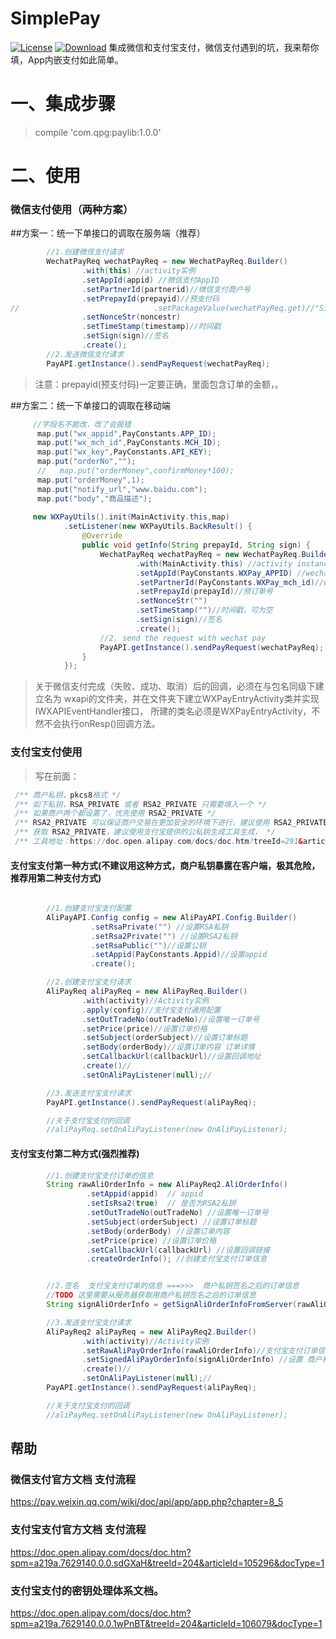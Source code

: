 # SimplePay

[![License](https://img.shields.io/badge/license-Apache%202-green.svg)](https://www.apache.org/licenses/LICENSE-2.0)
[![Download](https://api.bintray.com/packages/qpglibs/maven/SimplePay/images/download.svg)](https://bintray.com/qpglibs/maven/SimplePay/_latestVersion)
集成微信和支付宝支付，微信支付遇到的坑，我来帮你填，App内嵌支付如此简单。
# 一、集成步骤

> compile 'com.qpg:paylib:1.0.0'

# 二、使用
### 微信支付使用（两种方案）

##方案一：统一下单接口的调取在服务端（推荐）

```java
        //1.创建微信支付请求
        WechatPayReq wechatPayReq = new WechatPayReq.Builder()
                .with(this) //activity实例
                .setAppId(appid) //微信支付AppID
                .setPartnerId(partnerid)//微信支付商户号
                .setPrepayId(prepayid)//预支付码
//								.setPackageValue(wechatPayReq.get)//"Sign=WXPay"
                .setNonceStr(noncestr)
                .setTimeStamp(timestamp)//时间戳
                .setSign(sign)//签名
                .create();
        //2.发送微信支付请求
        PayAPI.getInstance().sendPayRequest(wechatPayReq);

```
>注意：prepayid(预支付码)一定要正确，里面包含订单的金额，。


##方案二：统一下单接口的调取在移动端

```java
     //字段名不能改，改了会报错
      map.put("wx_appid",PayConstants.APP_ID);
      map.put("wx_mch_id",PayConstants.MCH_ID);
      map.put("wx_key",PayConstants.API_KEY);
      map.put("orderNo","");
      //   map.put("orderMoney",confirmMoney*100);
      map.put("orderMoney",1);
      map.put("notify_url","www.baidu.com");
      map.put("body","商品描述");
 
     new WXPayUtils().init(MainActivity.this,map)
            .setListener(new WXPayUtils.BackResult() {
                @Override
                public void getInfo(String prepayId, String sign) {
                    WechatPayReq wechatPayReq = new WechatPayReq.Builder()
                            .with(MainActivity.this) //activity instance
                            .setAppId(PayConstants.WXPay_APPID) //wechat pay AppID
                            .setPartnerId(PayConstants.WXPay_mch_id)//wechat pay partner id
                            .setPrepayId(prepayId)//预订单号
                            .setNonceStr("")
                            .setTimeStamp("")//时间戳，可为空
                            .setSign(sign)//签名
                            .create();
                    //2. send the request with wechat pay
                    PayAPI.getInstance().sendPayRequest(wechatPayReq);
                }
            });
```
> 关于微信支付完成（失败、成功、取消）后的回调，必须在与包名同级下建立名为
wxapi的文件夹，并在文件夹下建立WXPayEntryActivity类并实现IWXAPIEventHandler接口，
所建的类名必须是WXPayEntryActivity，不然不会执行onResp()回调方法。
### 支付宝支付使用
 > 写在前面：
 ```java
  /** 商户私钥，pkcs8格式 */
  /** 如下私钥，RSA_PRIVATE 或者 RSA2_PRIVATE 只需要填入一个 */
  /** 如果商户两个都设置了，优先使用 RSA2_PRIVATE */
  /** RSA2_PRIVATE 可以保证商户交易在更加安全的环境下进行，建议使用 RSA2_PRIVATE */
  /** 获取 RSA2_PRIVATE，建议使用支付宝提供的公私钥生成工具生成， */
  /** 工具地址：https://doc.open.alipay.com/docs/doc.htm?treeId=291&articleId=106097&docType=1 */
```
                     
#### 支付宝支付第一种方式(不建议用这种方式，商户私钥暴露在客户端，极其危险，推荐用第二种支付方式)
```java

        //1.创建支付宝支付配置
        AliPayAPI.Config config = new AliPayAPI.Config.Builder()
                  .setRsaPrivate("") //设置RSA私钥
                  .setRsa2Private("") //设置RSA2私钥
                  .setRsaPublic("")//设置公钥
                  .setAppid(PayConstants.Appid)//设置appid
                  .create();

        //2.创建支付宝支付请求
        AliPayReq aliPayReq = new AliPayReq.Builder()
                .with(activity)//Activity实例
                .apply(config)//支付宝支付通用配置
                .setOutTradeNo(outTradeNo)//设置唯一订单号
                .setPrice(price)//设置订单价格
                .setSubject(orderSubject)//设置订单标题
                .setBody(orderBody)//设置订单内容 订单详情
                .setCallbackUrl(callbackUrl)//设置回调地址
                .create()//
                .setOnAliPayListener(null);//

        //3.发送支付宝支付请求
        PayAPI.getInstance().sendPayRequest(aliPayReq);

        //关于支付宝支付的回调
        //aliPayReq.setOnAliPayListener(new OnAliPayListener);

```

#### 支付宝支付第二种方式(**强烈推荐**)

```java
        //1.创建支付宝支付订单的信息
        String rawAliOrderInfo = new AliPayReq2.AliOrderInfo()
                 .setAppid(appid)  // appid
                 .setIsRsa2(true)  // 是否为RSA2私钥
                 .setOutTradeNo(outTradeNo) //设置唯一订单号
                 .setSubject(orderSubject) //设置订单标题
                 .setBody(orderBody) //设置订单内容
                 .setPrice(price) //设置订单价格
                 .setCallbackUrl(callbackUrl) //设置回调链接
                 .createOrderInfo(); //创建支付宝支付订单信息


        //2.签名  支付宝支付订单的信息 ===>>>  商户私钥签名之后的订单信息
        //TODO 这里需要从服务器获取用商户私钥签名之后的订单信息
        String signAliOrderInfo = getSignAliOrderInfoFromServer(rawAliOrderInfo);

        //3.发送支付宝支付请求
        AliPayReq2 aliPayReq = new AliPayReq2.Builder()
                .with(activity)//Activity实例
                .setRawAliPayOrderInfo(rawAliOrderInfo)//支付宝支付订单信息
                .setSignedAliPayOrderInfo(signAliOrderInfo) //设置 商户私钥RSA加密后的支付宝支付订单信息
                .create()//
                .setOnAliPayListener(null);//
        PayAPI.getInstance().sendPayRequest(aliPayReq);

        //关于支付宝支付的回调
        //aliPayReq.setOnAliPayListener(new OnAliPayListener);
```

## 帮助

### 微信支付官方文档 支付流程
https://pay.weixin.qq.com/wiki/doc/api/app/app.php?chapter=8_5

### 支付宝支付官方文档 支付流程
https://doc.open.alipay.com/docs/doc.htm?spm=a219a.7629140.0.0.sdGXaH&treeId=204&articleId=105296&docType=1

### 支付宝支付的密钥处理体系文档。
https://doc.open.alipay.com/docs/doc.htm?spm=a219a.7629140.0.0.1wPnBT&treeId=204&articleId=106079&docType=1
